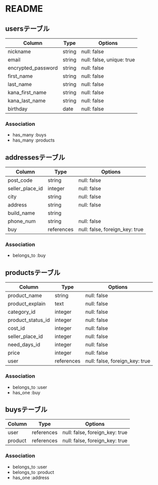 # README

## usersテーブル

| Column             | Type   | Options                   |
| ------------------ | ------ | ------------------------- |
| nickname           | string | null: false               |
| email              | string | null: false, unique: true |
| encrypted_password | string | null: false               |
| first_name         | string | null: false               |
| last_name          | string | null: false               |
| kana_first_name    | string | null: false               |
| kana_last_name     | string | null: false               |
| birthday           | date   | null: false               |

### Association
- has_many :buys
- has_many :products

## addressesテーブル

| Column          | Type       | Options                        |
| --------------- | ---------- | ------------------------------ |
| post_code       | string     | null: false                    |
| seller_place_id | integer    | null: false                    |
| city            | string     | null: false                    |
| address         | string     | null: false                    |
| build_name      | string     |                                |
| phone_num       | string     | null: false                    |
| buy             | references | null: false, foreign_key: true |


### Association
- belongs_to :buy

## productsテーブル

| Column             | Type       | Options                        |
| ------------------ | ---------- | ------------------------------ |
| product_name       | string     | null: false                    |
| product_explain    | text       | null: false                    |
| category_id        | integer    | null: false                    |
| product_status_id  | integer    | null: false                    |
| cost_id            | integer    | null: false                    |
| seller_place_id    | integer    | null: false                    |
| need_days_id       | integer    | null: false                    |
| price              | integer    | null: false                    |
| user               | references | null: false, foreign_key: true |

### Association

- belongs_to :user
- has_one    :buy

## buysテーブル

| Column             | Type       | Options                        |
| ------------------ | ---------- | ------------------------------ |
| user               | references | null: false, foreign_key: true |
| product            | references | null: false, foreign_key: true |

### Association

- belongs_to :user
- belongs_to :product
- has_one    :address